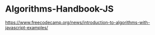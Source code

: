 # Algorithms-Handbook-JS
https://www.freecodecamp.org/news/introduction-to-algorithms-with-javascript-examples/
